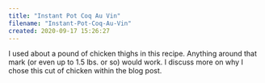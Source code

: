 ```yaml
---
title: "Instant Pot Coq Au Vin"
filename: "Instant-Pot-Coq-Au-Vin"
created: 2020-09-17 15:26:27
---
```

I used about a pound of chicken thighs in this recipe. Anything around that mark (or even up to 1.5 lbs. or so) would work. I discuss more on why I chose this cut of chicken within the blog post.
